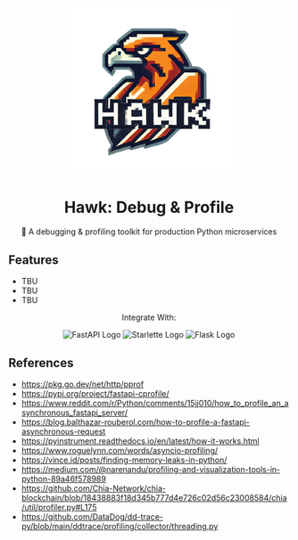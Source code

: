 <div align="center">
    <img src="assets/logo/hawk-debug_transparent_bg.png" width="300px" alt="Hawk Debug Toolkit For Python" />
    <h1>Hawk: Debug & Profile</h1>
    <p>🦅 A debugging & profiling toolkit for production Python microservices</p>
</div>

## Features

- TBU
- TBU
- TBU

<div align="center">
    <p>Integrate With:</p>
    <p align="center">
        <img src="https://fastapi.tiangolo.com/img/logo-margin/logo-teal.png" width="150px" alt="FastAPI Logo" />
        <img src="	https://www.starlette.io/img/starlette.png" width="150px" alt="Starlette Logo" />
        <img src="https://flask.palletsprojects.com/en/3.0.x/_images/flask-horizontal.png" width="150px" alt="Flask Logo" />
    </p>
</div>

## References

- https://pkg.go.dev/net/http/pprof
- https://pypi.org/project/fastapi-cprofile/
- https://www.reddit.com/r/Python/comments/15jj010/how_to_profile_an_asynchronous_fastapi_server/
- https://blog.balthazar-rouberol.com/how-to-profile-a-fastapi-asynchronous-request
- https://pyinstrument.readthedocs.io/en/latest/how-it-works.html
- https://www.roguelynn.com/words/asyncio-profiling/
- https://vince.id/posts/finding-memory-leaks-in-python/
- https://medium.com/@narenandu/profiling-and-visualization-tools-in-python-89a46f578989
- https://github.com/Chia-Network/chia-blockchain/blob/18438883f18d345b777d4e726c02d56c23008584/chia/util/profiler.py#L175
- https://github.com/DataDog/dd-trace-py/blob/main/ddtrace/profiling/collector/threading.py
